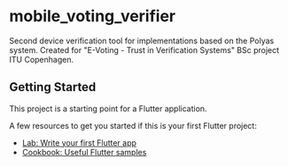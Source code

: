# mobile_voting_verifier

Second device verification tool for implementations based on the Polyas system. Created for "E-Voting - Trust in Verification Systems"  BSc project ITU Copenhagen.

## Getting Started

This project is a starting point for a Flutter application.

A few resources to get you started if this is your first Flutter project:

- [Lab: Write your first Flutter app](https://docs.flutter.dev/get-started/codelab)
- [Cookbook: Useful Flutter samples](https://docs.flutter.dev/cookbook)
